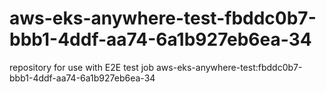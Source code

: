 # aws-eks-anywhere-test-fbddc0b7-bbb1-4ddf-aa74-6a1b927eb6ea-34
repository for use with E2E test job aws-eks-anywhere-test:fbddc0b7-bbb1-4ddf-aa74-6a1b927eb6ea-34

